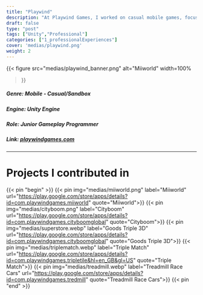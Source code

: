 ```yaml
---
title: "Playwind"
description: "At Playwind Games, I worked on casual mobile games, focusing on implementing gameplay mechanics and developing tools to make the experience fun and smooth for players"
draft: false
type: "post"
tags: ["Unity","Professional"]
categories: ["1_professionalExperiences"]
cover: 'medias/playwind.png'
weight: 2
---
```

{{< figure 
src="medias/playwind_banner.png" 
alt="Miiworld"
width=100%
>}}
##### **Genre:** Mobile - Casual/Sandbox
#####  **Engine:** Unity Engine
#####  **Role:** Junior Gameplay Programmer
#####  **Link:** <a href="https://www.playwindgames.com/" target="_blank">playwindgames.com</a>
---

# Projects I contributed in
{{< pin "begin" >}}
{{< pin img="medias/miiworld.png" label="Miiworld" url="https://play.google.com/store/apps/details?id=com.playwindgames.miiworld" quote="Miiworld">}}
{{< pin img="medias/cityboom.png" label="Cityboom" url="https://play.google.com/store/apps/details?id=com.playwindgames.cityboomglobal" quote="Cityboom">}}
{{< pin img="medias/superstore.webp" label="Goods Triple 3D" url="https://play.google.com/store/apps/details?id=com.playwindgames.cityboomglobal" quote="Goods Triple 3D">}}
{{< pin img="medias/triplematch.webp" label="Triple Match" url="https://play.google.com/store/apps/details?id=com.playwindgames.tripletile&hl=en_GB&gl=US" quote="Triple Match">}}
{{< pin img="medias/treadmill.webp" label="Treadmill Race Cars" url="https://play.google.com/store/apps/details?id=com.playwindgames.tredmill" quote="Treadmill Race Cars">}}
{{< pin "end" >}}